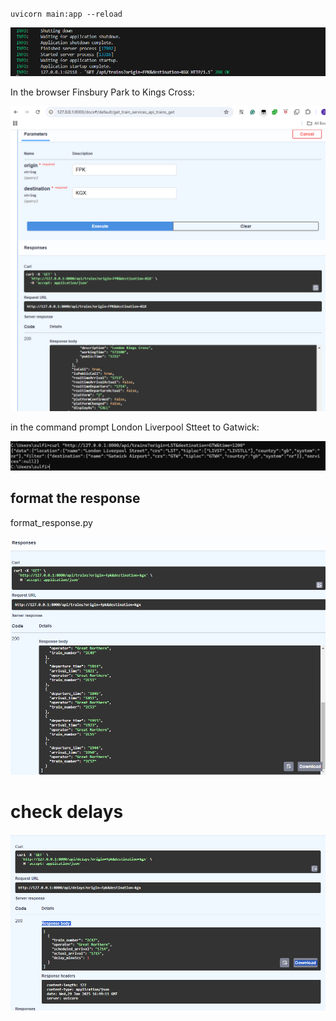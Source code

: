 


`uvicorn main:app --reload`


![alt text](image-7.png)

In the browser Finsbury Park to Kings Cross:

![alt text](image-8.png)


in the command prompt London Liverpool Stteet to Gatwick:

![alt text](image-9.png)


## format the response

format_response.py 

![alt text](image-10.png)


# check delays 

![alt text](image.png)